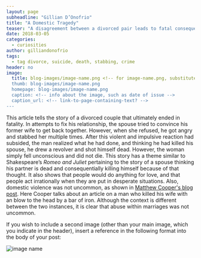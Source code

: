 ```yaml
---
layout: page
subheadline: "Gillian D’Onofrio"
title: "A Domestic Tragedy"
teaser: "A disagreement between a divorced pair leads to fatal consequences"
date: 2018-03-05
categories:
  - curiosities
author: gilliandonofrio
tags:
  - tag divorce, suicide, death, stabbing, crime
header: no
image:
  title: blog-images/image-name.png <!-- for image-name.png, substitute name you've given your image file -->
  thumb: blog-images/image-name.png
  homepage: blog-images/image-name.png
  caption: <!-- info about the image, such as date of issue -->
  caption_url: <!-- link-to-page-containing-text? -->
---
```

This article tells the story of a divorced couple that ultimately ended in fatality. In attempts to fix his relationship, the spouse tried to convince his former wife to get back together. However, when she refused, he got angry and stabbed her multiple times. After this violent and impulsive reaction had subsided, the man realized what he had done, and thinking he had killed his spouse, he drew a revolver and shot himself dead. However, the woman simply fell unconscious and did not die.
This story has a theme similar to Shakespeare’s _Romeo and Juliet_ pertaining to the story of a spouse thinking his partner is dead and consequentially killing himself because of that thought. It also shows that people would do anything for love, and that people act irrationally when they are put in desperate situations.
Also, domestic violence was not uncommon, as shown in [Matthew Cooper's blog post](https://dig-eg-gaz.github.io/curiosities/cooper-wife-murder/). Here Cooper talks about an article on a man who killed his wife with an blow to the head by a bar of iron. Although the context is different between the two instances, it is clear that abuse within marriages was not uncommon.


If you wish to include a second image (other than your main image, which you indicate in the header), insert a reference in the following format into the body of your post:

![image name](https://github.com/dig-eg-gaz/dig-eg-gaz.github.io/blob/master/images/blog-images/image-name.png?raw=true)
